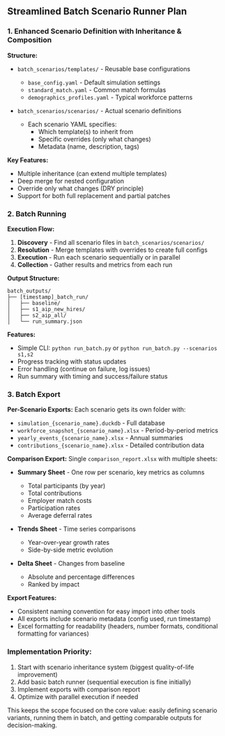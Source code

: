 ## Streamlined Batch Scenario Runner Plan

### 1. **Enhanced Scenario Definition with Inheritance & Composition**

**Structure:**
- `batch_scenarios/templates/` - Reusable base configurations
  - `base_config.yaml` - Default simulation settings
  - `standard_match.yaml` - Common match formulas
  - `demographics_profiles.yaml` - Typical workforce patterns

- `batch_scenarios/scenarios/` - Actual scenario definitions
  - Each scenario YAML specifies:
    - Which template(s) to inherit from
    - Specific overrides (only what changes)
    - Metadata (name, description, tags)

**Key Features:**
- Multiple inheritance (can extend multiple templates)
- Deep merge for nested configuration
- Override only what changes (DRY principle)
- Support for both full replacement and partial patches

### 2. **Batch Running**

**Execution Flow:**
1. **Discovery** - Find all scenario files in `batch_scenarios/scenarios/`
2. **Resolution** - Merge templates with overrides to create full configs
3. **Execution** - Run each scenario sequentially or in parallel
4. **Collection** - Gather results and metrics from each run

**Output Structure:**
```
batch_outputs/
├── [timestamp]_batch_run/
│   ├── baseline/
│   ├── s1_aip_new_hires/
│   ├── s2_aip_all/
│   └── run_summary.json
```

**Features:**
- Simple CLI: `python run_batch.py` or `python run_batch.py --scenarios s1,s2`
- Progress tracking with status updates
- Error handling (continue on failure, log issues)
- Run summary with timing and success/failure status

### 3. **Batch Export**

**Per-Scenario Exports:**
Each scenario gets its own folder with:
- `simulation_{scenario_name}.duckdb` - Full database
- `workforce_snapshot_{scenario_name}.xlsx` - Period-by-period metrics
- `yearly_events_{scenario_name}.xlsx` - Annual summaries
- `contributions_{scenario_name}.xlsx` - Detailed contribution data

**Comparison Export:**
Single `comparison_report.xlsx` with multiple sheets:
- **Summary Sheet** - One row per scenario, key metrics as columns
  - Total participants (by year)
  - Total contributions
  - Employer match costs
  - Participation rates
  - Average deferral rates

- **Trends Sheet** - Time series comparisons
  - Year-over-year growth rates
  - Side-by-side metric evolution

- **Delta Sheet** - Changes from baseline
  - Absolute and percentage differences
  - Ranked by impact

**Export Features:**
- Consistent naming convention for easy import into other tools
- All exports include scenario metadata (config used, run timestamp)
- Excel formatting for readability (headers, number formats, conditional formatting for variances)

### Implementation Priority:
1. Start with scenario inheritance system (biggest quality-of-life improvement)
2. Add basic batch runner (sequential execution is fine initially)
3. Implement exports with comparison report
4. Optimize with parallel execution if needed

This keeps the scope focused on the core value: easily defining scenario variants, running them in batch, and getting comparable outputs for decision-making.
